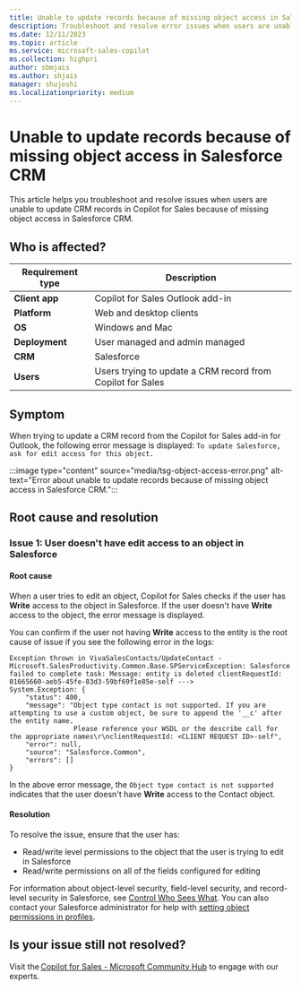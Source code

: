 ```yaml
---
title: Unable to update records because of missing object access in Salesforce CRM
description: Troubleshoot and resolve error issues when users are unable to update CRM records in Copilot for Sales because of missing object access in Salesforce CRM.
ms.date: 12/11/2023
ms.topic: article
ms.service: microsoft-sales-copilot
ms.collection: highpri
author: sbmjais
ms.author: shjais
manager: shujoshi
ms.localizationpriority: medium
---
```


# Unable to update records because of missing object access in Salesforce CRM

This article helps you troubleshoot and resolve issues when users are unable to update CRM records in Copilot for Sales because of missing object access in Salesforce CRM.

## Who is affected?

| Requirement type |Description  |
|---------|---------|
|**Client app**     |  Copilot for Sales Outlook add-in        |
|**Platform**     | Web and desktop clients         |
|**OS**     | Windows and Mac         |
|**Deployment**     | User managed and admin managed       |
|**CRM**     | Salesforce      |
|**Users**     | Users trying to update a CRM record from Copilot for Sales |

## Symptom

When trying to update a CRM record from the Copilot for Sales add-in for Outlook, the following error message is displayed: `To update Salesforce, ask for edit access for this object.`

:::image type="content" source="media/tsg-object-access-error.png" alt-text="Error about unable to update records because of missing object access in Salesforce CRM.":::

## Root cause and resolution

### Issue 1: User doesn't have edit access to an object in Salesforce

#### Root cause

When a user tries to edit an object, Copilot for Sales checks if the user has **Write** access to the object in Salesforce. If the user doesn't have **Write** access to the object, the error message is displayed.

You can confirm if the user not having **Write** access to the entity is the root cause of issue if you see the following error in the logs:

```
Exception thrown in VivaSalesContacts/UpdateContact -  
Microsoft.SalesProductivity.Common.Base.SPServiceException: Salesforce failed to complete task: Message: entity is deleted clientRequestId: 01665660-aeb5-45fe-83d3-59bf69f1e85e-self --->  
System.Exception: {  
    "status": 400,  
    "message": "Object type contact is not supported. If you are attempting to use a custom object, be sure to append the '__c' after the entity name.  
                Please reference your WSDL or the describe call for the appropriate names\r\nclientRequestId: <CLIENT REQUEST ID>-self",  
    "error": null,  
    "source": "Salesforce.Common",  
    "errors": []  
} 

```

In the above error message, the `Object type contact is not supported` indicates that the user doesn't have **Write** access to the Contact object.

#### Resolution

To resolve the issue, ensure that the user has:

- Read/write level permissions to the object that the user is trying to edit in Salesforce
- Read/write permissions on all of the fields configured for editing

For information about object-level security, field-level security, and record-level security in Salesforce, see [Control Who Sees What](https://help.salesforce.com/s/articleView?id=sf.security_data_access.htm&type=5). You can also contact your Salesforce administrator for help with [setting object permissions in profiles](https://help.salesforce.com/s/articleView?id=sf.perm_sets_object_perms_edit.htm&type=5).

## Is your issue still not resolved?

Visit the [Copilot for Sales - Microsoft Community Hub](https://techcommunity.microsoft.com/t5/viva-sales/bd-p/VivaSales) to engage with our experts.